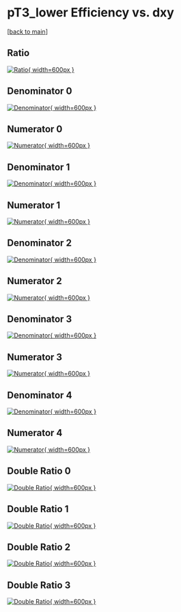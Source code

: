 # pT3_lower Efficiency vs. dxy

[[back to main](./)]



## Ratio

[![Ratio](../mtv/var/pT3_lower_base_321_1_eff_dxy.png){ width=600px }](../mtv/var/pT3_lower_base_321_1_eff_dxy.pdf)

## Denominator 0

[![Denominator](../mtv/den/pT3_lower_base_321_1_eff_dxy_den0.png){ width=600px }](../mtv/den/pT3_lower_base_321_1_eff_dxy_den0.pdf)

## Numerator 0

[![Numerator](../mtv/num/pT3_lower_base_321_1_eff_dxy_num0.png){ width=600px }](../mtv/num/pT3_lower_base_321_1_eff_dxy_num0.pdf)

## Denominator 1

[![Denominator](../mtv/den/pT3_lower_base_321_1_eff_dxy_den1.png){ width=600px }](../mtv/den/pT3_lower_base_321_1_eff_dxy_den1.pdf)

## Numerator 1

[![Numerator](../mtv/num/pT3_lower_base_321_1_eff_dxy_num1.png){ width=600px }](../mtv/num/pT3_lower_base_321_1_eff_dxy_num1.pdf)

## Denominator 2

[![Denominator](../mtv/den/pT3_lower_base_321_1_eff_dxy_den2.png){ width=600px }](../mtv/den/pT3_lower_base_321_1_eff_dxy_den2.pdf)

## Numerator 2

[![Numerator](../mtv/num/pT3_lower_base_321_1_eff_dxy_num2.png){ width=600px }](../mtv/num/pT3_lower_base_321_1_eff_dxy_num2.pdf)

## Denominator 3

[![Denominator](../mtv/den/pT3_lower_base_321_1_eff_dxy_den3.png){ width=600px }](../mtv/den/pT3_lower_base_321_1_eff_dxy_den3.pdf)

## Numerator 3

[![Numerator](../mtv/num/pT3_lower_base_321_1_eff_dxy_num3.png){ width=600px }](../mtv/num/pT3_lower_base_321_1_eff_dxy_num3.pdf)

## Denominator 4

[![Denominator](../mtv/den/pT3_lower_base_321_1_eff_dxy_den4.png){ width=600px }](../mtv/den/pT3_lower_base_321_1_eff_dxy_den4.pdf)

## Numerator 4

[![Numerator](../mtv/num/pT3_lower_base_321_1_eff_dxy_num4.png){ width=600px }](../mtv/num/pT3_lower_base_321_1_eff_dxy_num4.pdf)

## Double Ratio 0

[![Double Ratio](../mtv/ratio/pT3_lower_base_321_1_eff_dxy_ratio0.png){ width=600px }](../mtv/ratio/pT3_lower_base_321_1_eff_dxy_ratio0.pdf)

## Double Ratio 1

[![Double Ratio](../mtv/ratio/pT3_lower_base_321_1_eff_dxy_ratio1.png){ width=600px }](../mtv/ratio/pT3_lower_base_321_1_eff_dxy_ratio1.pdf)

## Double Ratio 2

[![Double Ratio](../mtv/ratio/pT3_lower_base_321_1_eff_dxy_ratio2.png){ width=600px }](../mtv/ratio/pT3_lower_base_321_1_eff_dxy_ratio2.pdf)

## Double Ratio 3

[![Double Ratio](../mtv/ratio/pT3_lower_base_321_1_eff_dxy_ratio3.png){ width=600px }](../mtv/ratio/pT3_lower_base_321_1_eff_dxy_ratio3.pdf)

